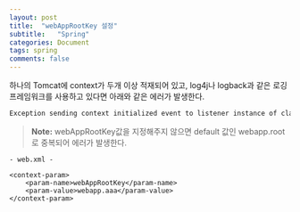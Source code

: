 ```yaml
---
layout: post
title:  "webAppRootKey 설정"
subtitle:   "Spring"
categories: Document
tags: spring
comments: false
---
```


하나의 Tomcat에 context가 두개 이상 적재되어 있고, log4j나 logback과 같은 로깅 프레임워크를 사용하고 있다면 아래와 같은 에러가 발생한다.

```xml
Exception sending context initialized event to listener instance of class org.springframework.web.util.Log4jConfigListener
```

> **Note:** webAppRootKey값을 지정해주지 않으면 default 값인 webapp.root로 중복되어 에러가 발생한다.



```
- web.xml -

<context-param>
	<param-name>webAppRootKey</param-name>
	<param-value>webapp.aaa</param-value>
</context-param>
```

